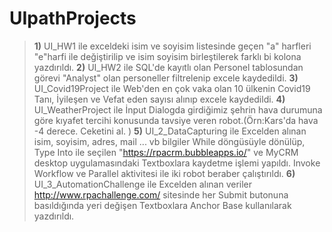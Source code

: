 # UIpathProjects
>  **1)** UI_HW1 ile exceldeki isim ve soyisim listesinde geçen "a" harfleri "e"harfi ile değiştirilip ve isim soyisim birleştilerek farklı bi kolona yazdırıldı.
>  **2)** UI_HW2 ile SQL'de kayıtlı olan Personel tablosundan görevi "Analyst" olan personeller filtrelenip excele kaydedildi.
>  **3)** UI_Covid19Project ile Web'den en çok vaka olan 10 ülkenin Covid19 Tanı, İyileşen ve Vefat eden sayısı alınıp excele kaydedildi.
>  **4)** UI_WeatherProject ile İnput Dialogda girdiğimiz şehrin hava durumuna göre kıyafet tercihi konusunda tavsiye veren robot.(Örn:Kars'da hava -4 derece. Ceketini al. )
>  **5)** UI_2_DataCapturing ile Excelden alınan isim, soyisim, adres, mail ... vb bilgiler While döngüsüyle dönülüp, Type Into ile seçilen "https://rpacrm.bubbleapps.io/" ve MyCRM desktop uygulamasındaki Textboxlara kaydetme işlemi yapıldı. Invoke Workflow ve Parallel aktivitesi ile iki robot beraber çalıştırıldı.
>  **6)** UI_3_AutomationChallenge ile Excelden alınan veriler http://www.rpachallenge.com/ sitesinde her Submit butonuna basıldığında yeri değişen Textboxlara Anchor Base kullanılarak yazdırıldı.
